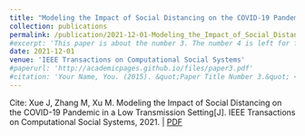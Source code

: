 ```yaml
---
title: "Modeling the Impact of Social Distancing on the COVID-19 Pandemic in a Low Transmission Setting"
collection: publications
permalink: /publication/2021-12-01-Modeling_the_Impact_of_Social_Distancing_on_the_COVID-19_Pandemic_in_a_Low_Transmission_Setting
#excerpt: 'This paper is about the number 3. The number 4 is left for future work.'
date: 2021-12-01
venue: 'IEEE Transactions on Computational Social Systems'
#paperurl: 'http://academicpages.github.io/files/paper3.pdf'
#citation: 'Your Name, You. (2015). &quot;Paper Title Number 3.&quot; <i>Journal 1</i>. 1(3).'
---
```


Cite: Xue J, Zhang M, Xu M. Modeling the Impact of Social Distancing on the COVID-19 Pandemic in a Low Transmission Setting[J]. IEEE Transactions on Computational Social Systems, 2021.  \| [PDF](http://xuejx7.github.io/files/2021-12-01-Modeling_the_Impact_of_Social_Distancing_on_the_COVID-19_Pandemic_in_a_Low_Transmission_Setting.pdf)

